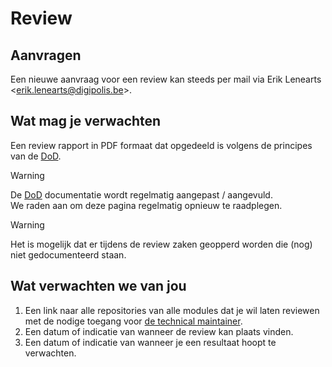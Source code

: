 # Review

## Aanvragen
Een nieuwe aanvraag voor een review kan steeds per mail via Erik Lenearts \<erik.lenearts@digipolis.be\>.

## Wat mag je verwachten
Een review rapport in PDF formaat dat opgedeeld is volgens de principes van de [DoD](/modules/content/oplevering/dod).

> [!warning]
> De [DoD](/modules/content/oplevering/dod) documentatie wordt regelmatig aangepast / aangevuld.\
> We raden aan om deze pagina regelmatig opnieuw te raadplegen.

> [!warning]
> Het is mogelijk dat er tijdens de review zaken geopperd worden die (nog) niet gedocumenteerd staan.

## Wat verwachten we van jou
1. Een link naar alle repositories van alle modules dat je wil laten reviewen met de nodige toegang voor [de technical maintainer](/CONTRIBUTING?id=technical).
2. Een datum of indicatie van wanneer de review kan plaats vinden.
3. Een datum of indicatie van wanneer je een resultaat hoopt te verwachten.




